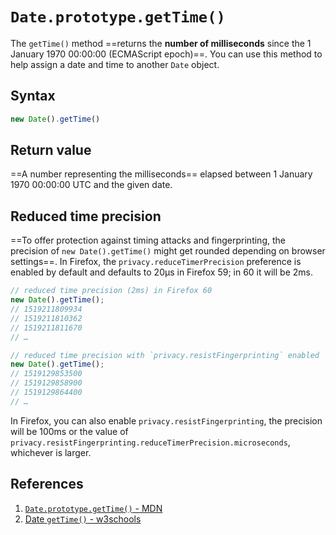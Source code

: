 # `Date.prototype.getTime()`

The `getTime()` method ==returns the **number of milliseconds** since the 1 January 1970 00:00:00 (ECMAScript epoch)==. You can use this method to help assign a date and time to another `Date` object.

## Syntax

```js
new Date().getTime()
```

## Return value

==A number representing the milliseconds== elapsed between 1 January 1970 00:00:00 UTC and the given date.

## Reduced time precision

==To offer protection against timing attacks and fingerprinting, the precision of `new Date().getTime()` might get rounded depending on browser settings==. In Firefox, the `privacy.reduceTimerPrecision` preference is enabled by default and defaults to 20µs in Firefox 59; in 60 it will be 2ms.

```js
// reduced time precision (2ms) in Firefox 60
new Date().getTime();
// 1519211809934
// 1519211810362
// 1519211811670
// …

// reduced time precision with `privacy.resistFingerprinting` enabled
new Date().getTime();
// 1519129853500
// 1519129858900
// 1519129864400
// …
```

In Firefox, you can also enable `privacy.resistFingerprinting`, the precision will be 100ms or the value of `privacy.resistFingerprinting.reduceTimerPrecision.microseconds`, whichever is larger.

## References

1. [`Date.prototype.getTime()` - MDN](https://developer.mozilla.org/en-US/docs/Web/JavaScript/Reference/Global_Objects/Date/getTime)
1. [Date `getTime()` - w3schools](https://www.w3schools.com/jsref/jsref_gettime.asp)